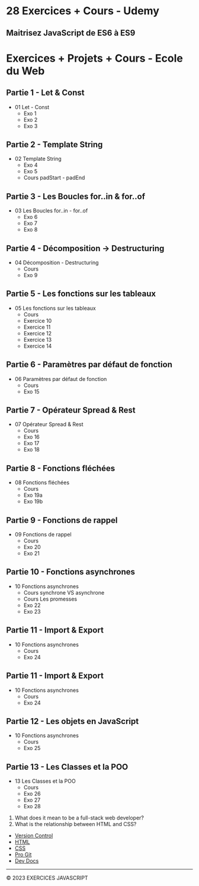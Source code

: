# 28 Exercices + Cours - Udemy

## Maitrisez JavaScript de ES6 à ES9

# Exercices + Projets + Cours - Ecole du Web

## Partie 1 - Let & Const

-   01 Let - Const
    -   Exo 1
    -   Exo 2
    -   Exo 3

## Partie 2 - Template String

-   02 Template String
    -   Exo 4
    -   Exo 5
    -   Cours padStart - padEnd

## Partie 3 - Les Boucles for..in & for..of

-   03 Les Boucles for..in - for..of
    -   Exo 6
    -   Exo 7
    -   Exo 8

## Partie 4 - Décomposition -> Destructuring

-   04 Décomposition - Destructuring
    -   Cours
    -   Exo 9

## Partie 5 - Les fonctions sur les tableaux

-   05 Les fonctions sur les tableaux
    -   Cours
    -   Exercice 10
    -   Exercice 11
    -   Exercice 12
    -   Exercice 13
    -   Exercice 14

## Partie 6 - Paramètres par défaut de fonction

-   06 Paramètres par défaut de fonction
    -   Cours
    -   Exo 15

## Partie 7 - Opérateur Spread & Rest

-   07 Opérateur Spread & Rest
    -   Cours
    -   Exo 16
    -   Exo 17
    -   Exo 18

## Partie 8 - Fonctions fléchées

-   08 Fonctions fléchées
    -   Cours
    -   Exo 19a
    -   Exo 19b

## Partie 9 - Fonctions de rappel

-   09 Fonctions de rappel
    -   Cours
    -   Exo 20
    -   Exo 21

## Partie 10 - Fonctions asynchrones

-   10 Fonctions asynchrones
    -   Cours synchrone VS asynchrone
    -   Cours Les promesses
    -   Exo 22
    -   Exo 23

## Partie 11 - Import & Export

-   10 Fonctions asynchrones
    -   Cours
    -   Exo 24

## Partie 11 - Import & Export

-   10 Fonctions asynchrones
    -   Cours
    -   Exo 24

## Partie 12 - Les objets en JavaScript

-   10 Fonctions asynchrones
    -   Cours
    -   Exo 25

## Partie 13 - Les Classes et la POO

-   13 Les Classes et la POO
    -   Cours
    -   Exo 26
    -   Exo 27
    -   Exo 28

1. What does it mean to be a full-stack web developer?
2. What is the relationship between HTML and CSS?

-   [Version Control](https://en.wikipedia.org/wiki/Version_control)
-   [HTML](https://developer.mozilla.org/en-US/docs/Web/HTML)
-   [CSS](https://developer.mozilla.org/en-US/docs/Web/CSS)
-   [Pro Git](https://git-scm.com/book/en/v2)
-   [Dev Docs](https://devdocs.io/)

---

© 2023 EXERCICES JAVASCRIPT
